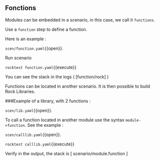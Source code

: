 ## Fonctions

Modules can be embedded in a scenario, in this case, we call it `functions`.

Use a `function` step to define a function.

Here is an example :

`scen/function.yaml`{{open}}.

Run scenario

`rocktest function.yaml`{{execute}}

You can see the stack in the logs ( [function/rock] )

Functions can be located in another scenario. It is then possible to build Rock Libraries.

###Example of a library, with 2 functions :

`scen/lib.yaml`{{open}}.

To call a function located in another module use the syntax `module->function`. 
See the example :

`scen/calllib.yaml`{{open}}.

`rocktest calllib.yaml`{{execute}}

Verify in the output, the stack is [ scenario/module.function ]
